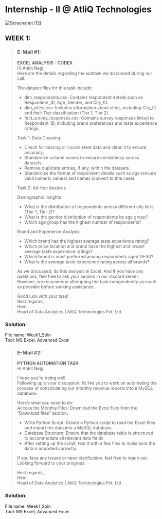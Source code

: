 # Internship - II @ AtliQ Technologies  

![Screenshot (12)](https://github.com/user-attachments/assets/e9e09a92-e0c9-4e3f-839e-cc5caee5f61b)  

## WEEK 1:  

> ### E-Mail #1:  
> **EXCEL ANALYSIS - CODEX**  
Hi Ankit Negi,  
Here are the details regarding the subtask we discussed during our call.
> 
> The dataset files for this task include:  
> - dim_respondents.csv: Contains respondent details such as Respondent_ID, Age, Gender, and City_ID.  
> - dim_cities.csv: Includes information about cities, including City_ID and their Tier classification (Tier 1, Tier 2).  
> - fact_survey_responses.csv: Contains survey responses linked to Respondent_ID, including brand preferences and taste experience ratings.  
>
> 
> Task 1: Data Cleaning  
> 
> - Check for missing or inconsistent data and clean it to ensure accuracy.  
> - Standardize column names to ensure consistency across datasets.  
> - Remove duplicate entries, if any, within the datasets.  
> - Standardize the format of respondent details such as age (ensure valid numeric values) and names (convert to title case).  
>
> Task 2: Ad Hoc Analysis
>
> Demographic Insights
> - What is the distribution of respondents across different city tiers (Tier 1, Tier 2)?
> - What is the gender distribution of respondents by age group?
> - Which age group has the highest number of respondents?
>
> Brand and Experience Analysis
> - Which brand has the highest average taste experience rating?
> - Which price location and brand have the highest and lowest average taste experience ratings?
> - Which brand is most preferred among respondents aged 19-30?
> - What is the average taste experience rating across all brands?
>
> As we discussed, do this analysis in Excel. And If you have any questions, feel free to ask your seniors in our discord server.
> However, we recommend attempting the task independently as much as possible before seeking assistance.
>
> Good luck with your task!  
> Best regards,  
> Hem  
> Head of Data Analytics | AtliQ Technologies Pvt. Ltd.
>   
### **Solution:**   
File name: Week1_Soln  
Tool: MS Excel, Advanced Excel  

> ### E-Mail #2:  
> **PYTHON AUTOMATION TASK**  
> Hi Ankit Negi,
> 
> I hope you're doing well.  
Following up on our discussion, I’d like you to work on automating the process of consolidating our monthly revenue reports into a MySQL database.  
>
> Here’s what you need to do:  
> Access the Monthly Files: Download the Excel files from the "Download files" section.  
> - Write Python Script: Create a Python script to read the Excel files and import the data into a MySQL database.
> - Database Structure: Ensure that the database table is structured to accommodate all relevant data fields.
> - After setting up the script, test it with a few files to make sure the data is imported correctly.
>
> If you face any issues or need clarification, feel free to reach out. Looking forward to your progress!
>
> Best regards,  
> Hem  
> Head of Data Analytics | AtliQ Technologies Pvt. Ltd.
>   
### **Solution:**   
File name: Week1_Soln  
Tool: MS Excel, Advanced Excel  
